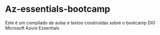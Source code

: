 # Az-essentials-bootcamp
Este é um compilado de aulas e textos construídas sobre o bootcamp DIO Microsoft Azure Essentials
